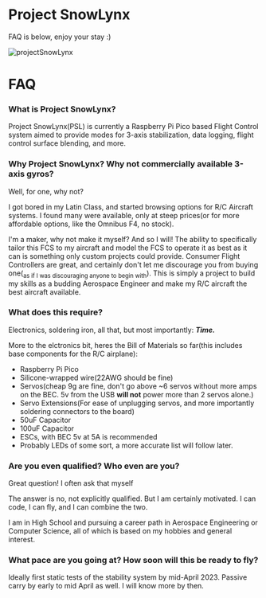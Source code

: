 # Project SnowLynx
FAQ is below, enjoy your stay :)

![projectSnowLynx](https://user-images.githubusercontent.com/116419257/227973320-b3a2791e-301d-4b3c-b59a-4fc27b6c77a0.jpg)


# FAQ
### What is Project SnowLynx?
Project SnowLynx(PSL) is currently a Raspberry Pi Pico based Flight Control system aimed to provide modes for 3-axis stabilization, data logging, flight control surface blending, and more.

### Why Project SnowLynx? Why not commercially available 3-axis gyros?
Well, for one, why not?

I got bored in my Latin Class, and started browsing options for R/C Aircraft systems. I found many were available, only at steep prices(or for more affordable options, like the Omnibus F4, no stock).
	
I'm a maker, why not make it myself? And so I will! The ability to specifically tailor this FCS to my aircraft and model the FCS to operate it as best as it can is something only custom projects could provide. Consumer Flight Controllers are great, and certainly don't let me discourage you from buying one(<sub>as if I was discouraging anyone to begin with</sub>). This is simply a project to build my skills as a budding Aerospace Engineer and make my R/C aircraft the best aircraft available.

### What does this require?
Electronics, soldering iron, all that, but most importantly:
***Time.***

More to the elctronics bit, heres the Bill of Materials so far(this includes base components for the R/C airplane):
- Raspberry Pi Pico
- Silicone-wrapped wire(22AWG should be fine)
- Servos(cheap 9g are fine, don't go above ~6 servos without more amps on the BEC. 5v from the USB **will not** power more than 2 servos alone.)
- Servo Extensions(For ease of unplugging servos, and more importantly soldering connectors to the board)
- 50uF Capacitor
- 100uF Capacitor
- ESCs, with BEC 5v at 5A is recommended
- Probably LEDs of some sort, a more accurate list will follow later.

### Are you even qualified? Who even are you?
Great question! I often ask that myself

The answer is no, not explicitly qualified. But I am certainly motivated. I can code, I can fly, and I can combine the two. 

I am in High School and pursuing a career path in Aerospace Engineering or Computer Science, all of which is based on my hobbies and general interest. 

### What pace are you going at? How soon will this be ready to fly?
Ideally first static tests of the stability system by mid-April 2023. Passive carry by early to mid April as well. I will know more by then.
